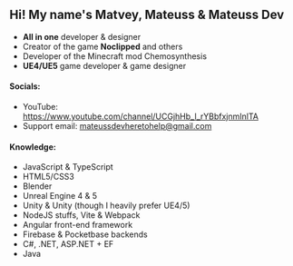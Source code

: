 ## Hi! My name's **Matvey, Mateuss & Mateuss Dev**
- **All in one** developer & designer
- Creator of the game **Noclipped** and others
- Developer of the Minecraft mod Chemosynthesis
- **UE4/UE5** game developer & game designer

#### Socials:
- YouTube: https://www.youtube.com/channel/UCGjhHb_I_rYBbfxjnmInlTA
- Support email: mateussdevheretohelp@gmail.com

#### Knowledge:
- JavaScript & TypeScript
- HTML5/CSS3
- Blender
- Unreal Engine 4 & 5
- Unity & Unity (though I heavily prefer UE4/5)
- NodeJS stuffs, Vite & Webpack
- Angular front-end framework
- Firebase & Pocketbase backends
- C#, .NET, ASP.NET + EF
- Java
